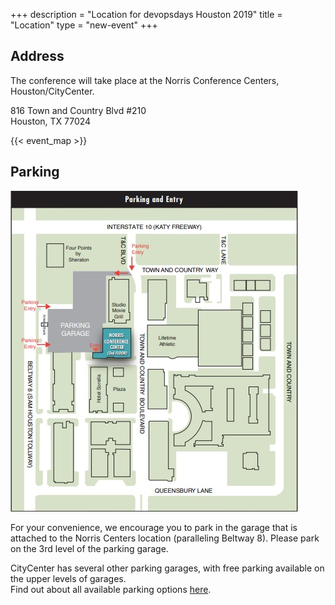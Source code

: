 +++
description = "Location for devopsdays Houston 2019"
title = "Location"
type = "new-event"
+++
<h2>Address</h2>
The conference will take place at the Norris Conference Centers, Houston/CityCenter. <p/>

816 Town and Country Blvd #210<br/>
Houston, TX 77024 <br/>

<!-- Uncomment this only if you have set the coordinates for your location in the config yaml. Get Latitude and Longitude of a Point: http://itouchmap.com/latlong.html -->
{{< event_map >}}

<p/>

<h2>Parking</h2>

<img style="float: center-justified; max-width: 600px" src="/events/2019-houston/norris-center-parking.jpg">

For your convenience, we encourage you to park in the garage that is attached to the Norris Centers location (paralleling Beltway 8). Please park on the 3rd level of the parking garage. <br/>

CityCenter has several other parking garages, with free parking available on the upper levels of garages.<br/>
Find out about all available parking options <a href="https://citycentrehouston.com/parking/">here</a>.